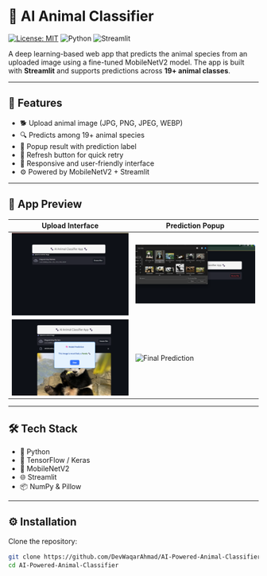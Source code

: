 # 🐾 AI Animal Classifier

[![License: MIT](https://img.shields.io/badge/License-MIT-green.svg)](LICENSE)
![Python](https://img.shields.io/badge/Python-3.8%2B-blue)
![Streamlit](https://img.shields.io/badge/Built%20With-Streamlit-red)

A deep learning-based web app that predicts the animal species from an uploaded image using a fine-tuned MobileNetV2 model. The app is built with **Streamlit** and supports predictions across **19+ animal classes**.

---

## 🚀 Features

- 🐕 Upload animal image (JPG, PNG, JPEG, WEBP)
- 🔍 Predicts among 19+ animal species
- 💬 Popup result with prediction label
- 🔁 Refresh button for quick retry
- 📱 Responsive and user-friendly interface
- ⚙️ Powered by MobileNetV2 + Streamlit

---

## 📸 App Preview

| Upload Interface | Prediction Popup |
|------------------|------------------|
| ![Upload Interface](images/1.png) | ![Popup Result](images/2.png) |
| ![Another View](images/3.png) | ![Final Prediction](images/4.png) |

---

## 🛠️ Tech Stack

- 🐍 Python
- 🤖 TensorFlow / Keras
- 🧠 MobileNetV2
- 🌐 Streamlit
- 📦 NumPy & Pillow

---

## ⚙️ Installation

Clone the repository:

```bash
git clone https://github.com/DevWaqarAhmad/AI-Powered-Animal-Classifier.git
cd AI-Powered-Animal-Classifier
